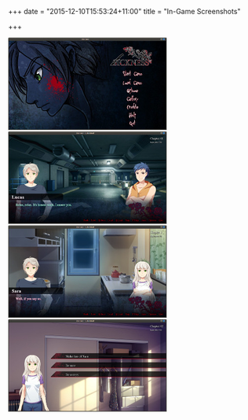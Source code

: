 +++
date = "2015-12-10T15:53:24+11:00"
title = "In-Game Screenshots"

+++

<div class="zoom-gallery">
  <a href="/img/Screenshot - 250115 - 12:17:33_big.jpg" title="Main Menu screen, with one of 5 randomly selected images as the background" style="width:645px;height:376px;">
    <img src="/img/Screenshot - 250115 - 12:17:33.jpg" width="323" height="188"/>
  </a>
  <a href="/img/Screenshot - 250115 - 11:55:37_big.jpg" title="" style="width:645px;height:376px;">
    <img src="/img/Screenshot - 250115 - 11:55:37.jpg" width="323" height="188"/>
  </a>
  <a href="/img/Screenshot - 250115 - 12:02:21_big.jpg" title="" style="width:645px;height:376px;">
    <img src="/img/Screenshot - 250115 - 12:02:21.jpg" width="323" height="188"/>
  </a>
  <a href="/img/Screenshot - 250115 - 12:04:06_big.jpg" title="An screenshot of an event when the player is forced to make a choice" style="width:645px;height:376px;">
    <img src="/img/Screenshot - 250115 - 12:04:06.jpg" width="323" height="188"/>
  </a>
</div>
